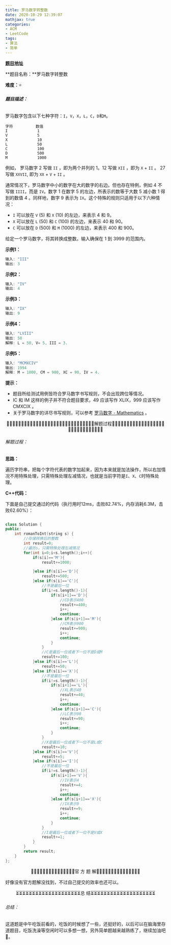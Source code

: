 ```yaml
---
title: 罗马数字转整数
date: 2020-10-29 12:39:07
mathjax: true
categories:
- ACM
- LeetCode
tags:
- 算法
- 简单
---
```


[**题目地址**](https://leetcode-cn.com/problems/roman-to-integer/)

**题目名称：**罗马数字转整数

**难度：**⭐

###### **题目描述：**

罗马数字包含以下七种字符：`I`，`V`，`X`，`L`，`C`，`D`和`M`。

<!-- more -->

```
字符          数值
I             1
V             5
X             10
L             50
C             100
D             500
M             1000
```

例如， 罗马数字 2 写做 `II` ，即为两个并列的 1。12 写做 `XII` ，即为 `X` + `II` 。 27 写做  `XXVII`, 即为 `XX` + `V` + `II` 。

通常情况下，罗马数字中小的数字在大的数字的右边。但也存在特例，例如 4 不写做 `IIII`，而是 `IV`。数字 1 在数字 5 的左边，所表示的数等于大数 5 减小数 1 得到的数值 4 。同样地，数字 9 表示为 `IX`。这个特殊的规则只适用于以下六种情况：

- `I` 可以放在 `V` (5) 和 `X` (10) 的左边，来表示 4 和 9。
- `X` 可以放在 `L` (50) 和 `C` (100) 的左边，来表示 40 和 90。 
- `C` 可以放在 `D` (500) 和 `M` (1000) 的左边，来表示 400 和 900。

给定一个罗马数字，将其转换成整数。输入确保在 1 到 3999 的范围内。

**示例1：**

```c++
输入: "III"
输出: 3
```

**示例2：**

```c++
输入: "IV"
输出: 4
```

**示例3：**

```c++
输入: "IX"
输出: 9
```

**示例4：**

```c++
输入: "LVIII"
输出: 58
解释: L = 50, V= 5, III = 3.
```

**示例5：**

```c++
输入: "MCMXCIV"
输出: 1994
解释: M = 1000, CM = 900, XC = 90, IV = 4.
```

**提示：**

- 题目所给测试用例皆符合罗马数字书写规则，不会出现跨位等情况。
- IC 和 IM 这样的例子并不符合题目要求，49 应该写作 XLIX，999 应该写作 CMXCIX 。
- 关于罗马数字的详尽书写规则，可以参考 [罗马数字 - Mathematics](https://b2b.partcommunity.com/community/knowledge/zh_CN/detail/10753/%E7%BD%97%E9%A9%AC%E6%95%B0%E5%AD%97#knowledge_article) 。



<center>🙋‍♂️🙋‍♂️🙋‍♂️🙋‍♂️🙋‍♂️🙋‍♂️🙋‍♂️🙋‍♂️🙋‍♂️🙋‍♂️🙋‍♂️🙋‍♂️🙋‍♂️🙋‍♂️🙋‍♂️解题过程🙋‍♂️🙋‍♂️🙋‍♂️🙋‍♂️🙋‍♂️🙋‍♂️🙋‍♂️🙋‍♂️🙋‍♂️🙋‍♂️🙋‍♂️🙋‍♂️🙋‍♂️🙋‍♂️🙋‍♂️</center>

###### 解题过程：

**思路：**

遍历字符串，把每个字符代表的数字加起来，因为本来就是加法操作，所以右加情况不用特殊处理，只需特殊处理左减情况，也就是当前字符是`I`、`X`、`C`时特殊处理。

**C++代码：**

下面是自己提交通过的代码（执行用时12ms，击败82.74%，内存消耗6.3M，击败62.60%）：

```c++

class Solution {
public:
    int romanToInt(string s) {
        //存储转换后的整数
        int result=0;
        //遍历s，只需特殊处理左减情况
        for(int i=0;i<s.length();i++){
            if(s[i]=='M'){
                result+=1000;

            }else if(s[i]=='D'){
                result+=500;
            }else if(s[i]=='C'){
                //不是最后一位
                if(i!=s.length()-1){
                    if(s[i+1]=='D'){
                        //CD表示400
                        result+=400;
                        i++;
                        continue;
                    }else if(s[i+1]=='M'){
                        //CM表示900
                        result+=900;
                        i++;
                        continue;
                    }
                }
                //C是最后一位或者下一位不是D或M
                result+=100;
            }else if(s[i]=='L'){
                result+=50;
            }else if(s[i]=='X'){
                //不是最后一位
                if(i!=s.length()-1){
                    if(s[i+1]=='L'){
                        //XL表示40
                        result+=40;
                        i++;
                        continue;
                    }else if(s[i+1]=='C'){
                        //LC表示90
                        result+=90;
                        i++;
                        continue;
                    }
                }
                //X是最后一位或者下一位不是L或C
                result+=10;
            }else if(s[i]=='V'){
                result+=5;
            }else if(s[i]=='I'){
                //不是最后一位
                if(i!=s.length()-1){
                    if(s[i+1]=='V'){
                        //IV表示4
                        result+=4;
                        i++;
                        continue;
                    }else if(s[i+1]=='X'){
                        //IX表示9
                        result+=9;
                        i++;
                        continue;
                    }
                }
                //I是最后一位或者下一位不是V或X
                result+=1;
            }
        }
        return result;
    }
};
```



<center>💎💎💎💎💎💎💎💎💎💎💎💎💎💎💎官 方 题 解💎💎💎💎💎💎💎💎💎💎💎💎💎💎💎</center>

好像没有官方题解没找到，不过自己提交的效率也还可以。



<center>⏳⏳⏳⏳⏳⏳⏳⏳⏳⏳⏳⏳⏳⏳⏳⏳⏳⏳⏳⏳总 结⏳⏳⏳⏳⏳⏳⏳⏳⏳⏳⏳⏳⏳⏳⏳⏳⏳⏳⏳⏳</center>

###### 总结：

这道题是中午吃饭前看的，吃饭的时候想了一些，还挺好的，以后可以在脑海里存道题目，吃饭洗澡等空闲时可以多想一想，另外简单题越来越熟练了，继续加油吧🧐。



